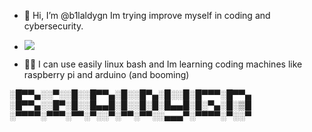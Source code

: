 - 👋 Hi, I’m @b1laldygn Im trying improve myself in coding and cybersecurity.
- <img src="https://raw.githubusercontent.com/Kazuto-Kawahara/Kazuto-Kawahara-snk/8242ccc57d26f33d60afaa25a4c367815707ef7e/github-contribution-grid-snake.svg"></img>



- 😶‍🌫️ I can use easily linux bash and Im learning coding machines like raspberry pi and arduino (and booming)



░█▀▀▄░░▀░░█░░█▀▀▄░█░░█▀▄░█░░█░█▀▀▀░█▀▀▄
░█▀▀▄░░█▀░█░░█▄▄█░█░░█░█░█▄▄█░█░▀▄░█░▒█
░▀▀▀▀░▀▀▀░▀▀░▀░░▀░▀▀░▀▀░░▄▄▄▀░▀▀▀▀░▀░░▀
